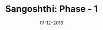 ---
title: "Sangoshthi: Phase - 1"

excerpt: "An Android application that combines Internet and IVR technology to host real time training sessions with the Community Health Workers (CHW)."

date: 01-12-2016

header:
  teaser: /assets/images/sangoshthi-phase-1-th.jpg
  overlay_image: /assets/images/sangoshthi-phase-1.jpg
  overlay_color: "#000"
  overlay_filter: 0.6

sidebar:
  - title: "Role"
    image: /assets/images/bio-photo.jpg
    image_alt: "logo"
    text: "User side Android Application"
  - title: "Responsibilities"
    text: "Integrate features to existing application"
  - title: "Project Timeline"
    text: "Jun'16 - Nov'16"
---